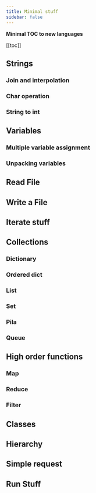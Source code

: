 ```yaml
---
title: Minimal stuff
sidebar: false
---
```


**Minimal TOC to new languages**

[[toc]]

## Strings

### Join and interpolation
### Char operation
### String to int

## Variables
### Multiple variable assignment
### Unpacking variables

## Read File
## Write a File

## Iterate stuff

## Collections
### Dictionary
### Ordered dict
### List
### Set
### Pila
### Queue

## High order functions
### Map
### Reduce
### Filter

## Classes
## Hierarchy

## Simple request

## Run Stuff
